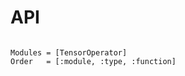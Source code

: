 # API

```@index
```

```@autodocs
Modules = [TensorOperator]
Order   = [:module, :type, :function]
```